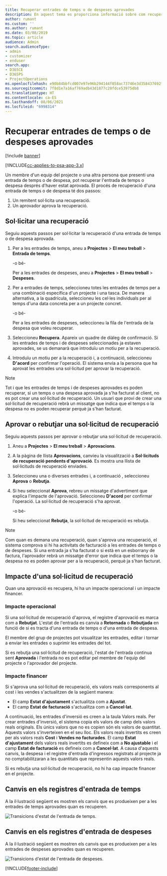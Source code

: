 ```yaml
---
title: Recuperar entrades de temps o de despeses aprovades
description: En aquest tema es proporciona informació sobre com recuperar una transacció de despesa i temps de projecte aprovada anteriorment.
author: rumant
ms.custom: ''
ms.author: rumant
ms.date: 03/08/2019
ms.topic: article
audience: Admin
search.audienceType:
- admin
- customizer
- enduser
search.app:
- D365CE
- D365PS
- ProjectOperations
ms.openlocfilehash: e90b84bbfcd007e97e96b294144f058ac73746e3d358437692f0a8e6e92b8de3
ms.sourcegitcommit: 7f8d1e7a16af769adb43d1877c28fdce53975db8
ms.translationtype: HT
ms.contentlocale: ca-ES
ms.lasthandoff: 08/06/2021
ms.locfileid: "6998314"
---
```

# <a name="recall-approved-time-or-expense-entries"></a>Recuperar entrades de temps o de despeses aprovades

[!include [banner](../includes/psa-now-project-operations.md)]

[!INCLUDE[cc-applies-to-psa-app-3.x](../includes/cc-applies-to-psa-app-3x.md)]

Un membre d'un equip del projecte o una altra persona que presenti una entrada de temps o de despesa, pot recuperar l'entrada de temps o despesa després d'haver estat aprovada. El procés de recuperació d'una entrada de temps o de despesa té dos passos:

1. Un remitent sol·licita una recuperació.
2. Un aprovador aprova la recuperació.

## <a name="request-a-recall"></a>Sol·licitar una recuperació

Seguiu aquests passos per sol·licitar la recuperació d'una entrada de temps o de despesa aprovada.

1. Per a les entrades de temps, aneu a **Projectes** \> **El meu treball** \> **Entrada de temps**.

    -o bé-

    Per a les entrades de despeses, aneu a **Projectes** \> **El meu treball** \> **Despeses**.

2. Per a entrades de temps, seleccioneu totes les entrades de temps per a una combinació específica d'un projecte i una tasca. De manera alternativa, a la quadrícula, seleccioneu les cel·les individuals per al temps d'una data concreta per a un projecte concret.

    -o bé-

    Per a les entrades de despeses, seleccioneu la fila de l'entrada de la despesa que voleu recuperar.

3. Seleccioneu **Recupera**. Apareix un quadre de diàleg de confirmació. Si les entrades de temps i de despeses seleccionades ja estaven aprovades, se us demanarà que introduïu un motiu per a la recuperació.
4. Introduïu un motiu per a la recuperació i, a continuació, seleccioneu **D'acord** per confirmar l'operació. El sistema envia a la persona que ha aprovat les entrades una sol·licitud per aprovar la recuperació.

> [!NOTE]
> Tot i que les entrades de temps i de despeses aprovades es poden recuperar, si un temps o una despesa aprovada ja s'ha facturat al client, no es pot crear una sol·licitud de recuperació. Un usuari que provi de crear una sol·licitud de recuperació rebrà un missatge que indica que el temps o la despesa no es poden recuperar perquè ja s'han facturat.

## <a name="approve-or-reject-a-recall-request"></a>Aprovar o rebutjar una sol·licitud de recuperació

Seguiu aquests passos per aprovar o rebutjar una sol·licitud de recuperació.

1. Aneu a **Projectes** \> **El meu treball** \> **Aprovacions**.
2. A la pàgina de llista **Aprovacions**, canvieu la visualització a **Sol·licituds de recuperació pendents d'aprovació**. Es mostra una llista de sol·licituds de recuperació enviades.
3. Seleccioneu una o diverses entrades i, a continuació , seleccioneu **Aprova** o **Rebutja**.
4. Si heu seleccionat **Aprova**, rebreu un missatge d'advertiment que explica l'impacte de l'aprovació. Seleccioneu **D'acord** per confirmar l'operació. La sol·licitud de recuperació s'ha aprovat.

    -o bé-

    Si heu seleccionat **Rebutja**, la sol·licitud de recuperació es rebutja.

> [!NOTE]
> Com quan es demana una recuperació, quan s'aprova una recuperació, el sistema comprova si hi ha activitats de facturació a les entrades de temps o de despeses. Si una entrada ja s'ha facturat o si està en un esborrany de factura, l'aprovador rebrà un missatge d'error que indica que el temps o la despesa no es poden aprovar per a la recuperació, perquè ja s'han facturat.

## <a name="impact-of-a-recall-request"></a>Impacte d'una sol·licitud de recuperació

Quan una aprovació es recupera, hi ha un impacte operacional i un impacte financer.

### <a name="operational-impact"></a>Impacte operacional

Si una sol·licitud de recuperació d'aprova, el registre d'aprovació es marca com a **Rebutjat**. L'estat de l'entrada es canvia a **Retornada** o **Rebutjada** en funció de si es tracta d'una entrada de temps o d'una entrada de despesa.

El membre del grup de projectes pot visualitzar les entrades, editar i tornar a enviar les entrades o suprimir les entrades del tot.

Si es rebutja una sol·licitud de recuperació, l'estat de l'entrada continua sent **Aprovada** i l'entrada no es pot editar pel membre de l'equip del projecte o l'aprovador del projecte.

### <a name="financial-impact"></a>Impacte financer

Si s'aprova una sol·licitud de recuperació, els valors reals corresponents al cost i les vendes s'actualitzen de la següent manera:

- El camp **Estat d'ajustament** s'actualitza com a **Ajustat**.
- El camp **Estat de facturació** s'actualitza com a **Cancel·lat**.

A continuació, les entrades d'inversió es creen a la taula Valors reals. Per crear entrades d'inversió, el sistema copia els valors de camp dels valors reals originals. Els únics valors que no es copien són els valors de quantitat. Aquests valors s'inverteixen en el seu lloc. Els valors reals invertits es creen per als valors reals **Cost** i **Vendes no facturades**. El camp **Estat d'ajustament** dels valors reals invertits es defineix com a **No ajustable** i el camp **Estat de facturació** es defineix com a **Cancel·lat**. A causa d'aquests canvis, la despesa i el registre d'entrada d'ingressos registrats al projecte ja no comptabilitzaran a les quantitats que representin aquests valors reals.

Si es rebutja una sol·licitud de recuperació, no hi ha cap impacte financer en el projecte.

## <a name="changes-to-time-entry-records"></a>Canvis en els registres d'entrada de temps

A la il·lustració següent es mostren els canvis que es produeixen per a les entrades de temps aprovades quan es recuperen.

![Transicions d'estat de l'entrada de temps.](media/TimeEntryStateTransitions.png)

## <a name="changes-to-expense-entry-records"></a>Canvis en els registres d'entrada de despeses

A la il·lustració següent es mostren els canvis que es produeixen per a les entrades de despeses aprovades quan es recuperen.

![Transicions d'estat de l'entrada de despeses.](media/ExpenseEntryStateTransitions.png)


[!INCLUDE[footer-include](../includes/footer-banner.md)]